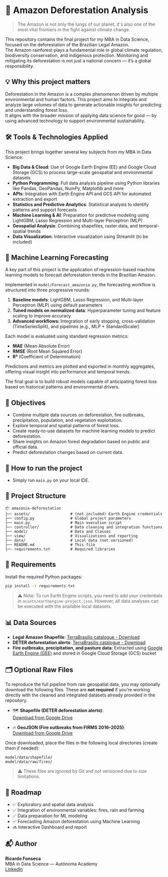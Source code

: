 # 🌳 Amazon Deforestation Analysis

> The Amazon is not only the lungs of our planet, it's also one of the most vital frontiers in the fight against climate change.

This repository contains the final project for my MBA in Data Science, focused on the deforestation of the Brazilian Legal Amazon.  
The Amazon rainforest plays a fundamental role in global climate regulation, biodiversity conservation, and indigenous protection. Monitoring and mitigating its deforestation is not just a national concern — it’s a global responsibility.



## 💡 Why this project matters

Deforestation in the Amazon is a complex phenomenon driven by multiple environmental and human factors. This project aims to integrate and analyze large volumes of data to generate actionable insights for predicting and understanding forest loss.  
It aligns with the broader mission of applying data science for good — by using advanced technology to support environmental sustainability.


## 🛠️ Tools & Technologies Applied

This project brings together several key subjects from my MBA in Data Science:

- **Big Data & Cloud**: Use of Google Earth Engine (EE) and Google Cloud Storage (GCS) to process large-scale geospatial and environmental datasets
- **Python Programming**: Full data analysis pipeline using Python libraries like Pandas, GeoPandas, NumPy, Matplotlib and more
- **APIs**: Integration with Earth Engine API and GCS API for automated extraction and export
- **Statistics and Predictive Analytics**: Statistical analysis to identify patterns and support forecasts
- **Machine Learning & AI**: Preparation for predictive modeling using LightGBM, Lasso Regression and Multi-layer Perceptron (MLP)
- **Geospatial Analysis**: Combining shapefiles, raster data, and temporal-spatial trends
- **Data Visualization**: Interactive visualization using Streamlit (to be included)


## 🤖 Machine Learning Forecasting

A key part of this project is the application of regression-based machine learning models to forecast deforestation trends in the Brazilian Amazon.

Implemented in `model/Forecast_amazonia.py`, the forecasting workflow is structured into three progressive rounds:

1. **Baseline models**: LightGBM, Lasso Regression, and Multi-layer Perceptron (MLP) using default parameters  
2. **Tuned models on normalized data**: Hyperparameter tuning and feature scaling to improve accuracy  
3. **Advanced workflows**: Integration of early stopping, cross-validation (TimeSeriesSplit), and pipelines (e.g., MLP + StandardScaler)

Each model is evaluated using standard regression metrics:
- **MAE** (Mean Absolute Error)
- **RMSE** (Root Mean Squared Error)
- **R²** (Coefficient of Determination)

Predictions and metrics are plotted and exported in monthly aggregates, offering visual insight into performance and temporal trends.

The final goal is to build robust models capable of anticipating forest loss based on historical patterns and environmental drivers.


## 📌 Objectives

- Combine multiple data sources on deforestation, fire outbreaks, precipitation, population, and vegetation exploitation.
- Explore temporal and spatial patterns of forest loss.
- Create ready-to-use datasets for machine learning models to predict deforestation.
- Share insights on Amazon forest degradation based on public and official data.
- Predict deforestation changes based on current data.


## 🏃 How to run the project

- Simply run `main.py` on your local IDE.


## 📁 Project Structure

```
📦 amazonia-deforestation
├── assets/                  # (not included) Earth Engine credentials
├── config.py                # Global project parameters
├── main.py                  # Main execution script
├── controller/              # Data cleaning and integration functions
├── model/                   # Data and Classes
├── view/                    # Visualizations and reporting
├── data/                    # Local data (not versioned)
├── README.md                # This file
├── requirements.txt         # Required libraries
```


## 🔧 Requirements

Install the required Python packages:

```bash
pip install -r requirements.txt
```

> ⚠️ Note: To run Earth Engine scripts, you need to add your credentials in `assets/earthengine-project.json`. However, all data analyses can be executed with the available local datasets.


## 📊 Data Sources

- **Legal Amazon Shapefile**: [TerraBrasilis catalogue - Download](https://terrabrasilis.dpi.inpe.br/geonetwork/srv/eng/catalog.search#/metadata/d6289e13-c6f3-4103-ba83-13a8452d46cb)
- **DETER deforestation alerts**: [TerraBrasilis catalogue - Download](https://terrabrasilis.dpi.inpe.br/geonetwork/srv/por/catalog.search#/metadata/f2153c4a-915b-48a6-8658-963bdce7366c)
- **Fire outbreaks, precipitation, and pasture data**: Extracted using [Google Earth Engine (GEE)](https://earthengine.google.com/) and stored in Google Cloud Storage (GCS) bucket


## 🗂️ Optional Raw Files

To reproduce the full pipeline from raw geospatial data, you may optionally download the following files. These are **not required** if you're working directly with the cleaned and integrated datasets already provided in the repository.

- 🗺️ **Shapefile (DETER deforestation alerts)**:  
  [Download from Google Drive](https://drive.google.com/file/d/1ynOiSeX7aQWXz0BBhAEpOm9GMKxVGKBW/view?usp=sharing)

- 🔥 **GeoJSON (Fire outbreaks from FIRMS 2016–2025)**:  
  [Download from Google Drive](https://drive.google.com/file/d/1JtdgzR2VXMZ4hn3CpoNqMrDKm1d7C6BO/view?usp=sharing)

Once downloaded, place the files in the following local directories (create them if needed):

```
model/data/shapefile/
model/data/raw/fires/
```

> ⚠️ These files are ignored by Git and not versioned due to size limitations.


## 🚧 Roadmap

- ✅ Exploratory and spatial data analysis
- ✅ Integration of environmental variables: fires, rain and farming
- ✅ Data preparation for ML modeling
- ✅ Forecasting Amazon deforestation using Machine Learning
- 🔜 Interactive Dashboard and report


## 📬 Author

**Ricardo Fonseca**  
MBA in Data Science — Autónoma Academy  
[LinkedIn](https://www.linkedin.com/in/ricardolopesfonseca/)
